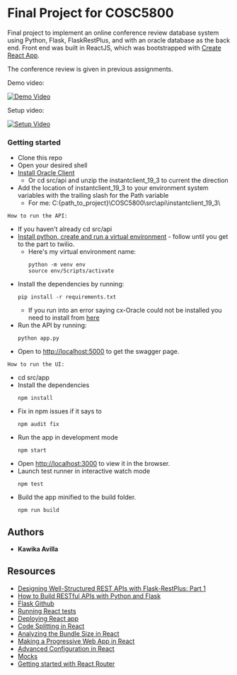 # Final Project for COSC5800

Final project to implement an online conference review database system using
Python, Flask, FlaskRestPlus, and with an oracle database as the back end.
Front end was built in ReactJS, which was bootstrapped with
[Create React App](https://github.com/facebook/create-react-app).

The conference review is given in previous assignments.

Demo video:

[![Demo Video](https://i.ytimg.com/vi/V6kkCs0MNLQ/hqdefault.jpg)](https://youtu.be/V6kkCs0MNLQ)

Setup video:

[![Setup Video](https://i.ytimg.com/vi/YoyEKSLo16s/hqdefault.jpg)](https://www.youtube.com/watch?v=YoyEKSLo16s)


### Getting started

* Clone this repo
* Open your desired shell
* [Install Oracle Client](https://oracle.github.io/odpi/doc/installation.html#windows)
  * Or cd src/api and unzip the instantclient_19_3 to current the direction
* Add the location of instantclient_19_3 to your environment system variables with the trailing slash for the Path variable
  * For me: C:\{path_to_project}\COSC5800\src\api\instantclient_19_3\

`How to run the API:`

* If you haven't already cd src/api
* [Install python, create and run a virtual environment](https://www.twilio.com/docs/usage/tutorials/how-to-set-up-your-python-and-flask-development-environment) - follow until you get to the part to twilio.
  * Here's my virtual environment name:
    ```
    python -m venv env
    source env/Scripts/activate
    ```
* Install the dependencies by running:
  ```
  pip install -r requirements.txt
  ```
  * If you run into an error saying cx-Oracle could not be installed you need to install from [here](https://visualstudio.microsoft.com/thank-you-for-downloading-visual-studio-for-cplusplus/?sku=Community&rel=16&rid=30005)
* Run the API by running:
  ```
  python app.py
  ```
* Open to [http://localhost:5000](http://localhost:5000) to get the swagger page.

`How to run the UI:`

* cd src/app
* Install the dependencies
  ```
  npm install
  ```
* Fix in npm issues if it says to
  ```
  npm audit fix
  ```
* Run the app in development mode
  ```
  npm start
  ```
* Open [http://localhost:3000](http://localhost:3000) to view it in the browser.
* Launch test runner in interactive watch mode
  ```
  npm test
  ```
* Build the app minified to the build folder.
  ```
  npm run build
  ```

## Authors

* **Kawika Avilla**

## Resources

* [Designing Well-Structured REST APIs with Flask-RestPlus: Part 1](https://medium.com/ki-labs-engineering/designing-well-structured-rest-apis-with-flask-restplus-part-1-7e96f2da8850)
* [How to Build RESTful APIs with Python and Flask](https://www.codementor.io/dongido/how-to-build-restful-apis-with-python-and-flask-fh5x7zjrx)
* [Flask Github](https://github.com/pallets/flask)
* [Running React tests](https://facebook.github.io/create-react-app/docs/running-tests)
* [Deploying React app](https://facebook.github.io/create-react-app/docs/deployment)
* [Code Splitting in React](https://facebook.github.io/create-react-app/docs/code-splitting)
* [Analyzing the Bundle Size in React](https://facebook.github.io/create-react-app/docs/analyzing-the-bundle-size)
* [Making a Progressive Web App in React](https://facebook.github.io/create-react-app/docs/making-a-progressive-web-app)
* [Advanced Configuration in React](https://facebook.github.io/create-react-app/docs/advanced-configuration)
* [Mocks](https://app.moqups.com/dPCEae4MLG/edit/page/a1b990b30)
* [Getting started with React Router](https://codeburst.io/getting-started-with-react-router-5c978f70df91)
